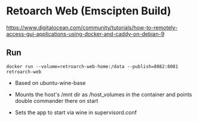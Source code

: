 # Retoarch Web (Emscipten Build)

https://www.digitalocean.com/community/tutorials/how-to-remotely-access-gui-applications-using-docker-and-caddy-on-debian-9

## Run



```
docker run --volume=retroarch-web-home:/data --publish=8082:8081 retroarch-web
```

* Based on ubuntu-wine-base

* Mounts the host's /mnt dir as /host_volumes in the container and points double commander there on start

* Sets the app to start via wine in supervisord.conf



